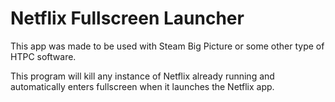 # Netflix Fullscreen Launcher
This app was made to be used with Steam Big Picture or some other type of HTPC software.

This program will kill any instance of Netflix already running and automatically enters fullscreen when it launches the Netflix app.

